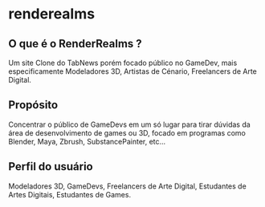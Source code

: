 # renderealms

## O que é o RenderRealms ?

Um site Clone do TabNews porém focado público no GameDev, mais especificamente Modeladores 3D, Artistas de Cénario, Freelancers de Arte Digital.

## Propósito

Concentrar o público de GameDevs em um só lugar para tirar dúvidas da área de desenvolvimento de games ou 3D, focado em programas como Blender, Maya, Zbrush, SubstancePainter, etc...

## Perfil do usuário

Modeladores 3D, GameDevs, Freelancers de Arte Digital, Estudantes de Artes Digitais, Estudantes de Games.
